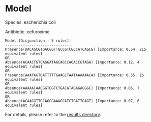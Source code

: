 
# Model

Species: escherichia coli

Antibiotic: cefuroxime

```
Model (Disjunction - 5 rules):
------------------------------
Presence(AACAGCGTGACGGTTGCCGTCGCCATCAGCG) [Importance: 0.64, 215 equivalent rules]
OR
Absence(ACAACTGTCAGGATAGCAGCCAGACCGTAGA) [Importance: 0.12, 4 equivalent rules]
OR
Presence(AAATAGTGATTTTTGAAGCTAATAAAAAACA) [Importance: 0.55, 16 equivalent rules]
OR
Absence(AAAAACAACGGTGGTCTGACATAGAGAGGGC) [Importance: 0.06, 7 equivalent rules]
OR
Absence(ACAAGGTTGCAGGGAAAGCATCTGATTGAGT) [Importance: 0.07, 6 equivalent rules]

```

For details, please refer to the [results directory](../../../../../results/scm_b/escherichia%20coli/cefuroxime/repeat_0/).

